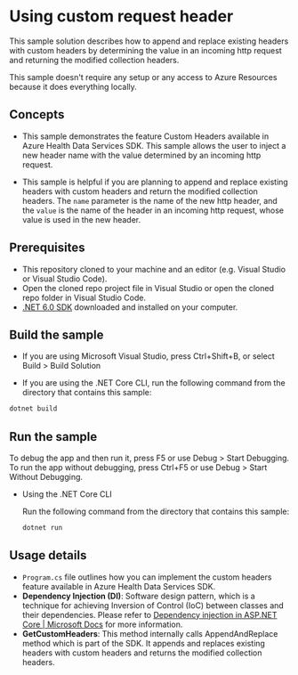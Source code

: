# Using custom request header

This sample solution describes how to append and replace existing headers with custom headers by determining the value in an incoming http request and returning the modified collection headers. 

This sample doesn't require any setup or any access to Azure Resources because it does everything locally.


## Concepts

- This sample demonstrates the feature Custom Headers available in Azure Health Data Services SDK. This sample allows the user to inject a new header name with the value determined by an incoming http request.  

- This sample is helpful if you are planning to append and replace existing headers with custom headers and return the modified collection headers. The `name` parameter is the name of the new http header, and the `value` is the name of the header in an incoming http request, whose value is used in the new header.

## Prerequisites

- This repository cloned to your machine and an editor (e.g. Visual Studio or Visual Studio Code).
- Open the cloned repo project file in Visual Studio or open the cloned repo folder in Visual Studio Code.
- [.NET 6.0 SDK](https://dotnet.microsoft.com/download) downloaded and installed on your computer.

## Build the sample 

- If you are using Microsoft Visual Studio, press Ctrl+Shift+B, or select Build > Build Solution 

- If you are using the .NET Core CLI, run the following command from the directory that contains this sample: 

```bash
dotnet build
```

## Run the sample 

To debug the app and then run it, press F5 or use Debug > Start Debugging. To run the app without debugging, press Ctrl+F5 or use Debug > Start Without Debugging. 

- Using the .NET Core CLI 

    Run the following command from the directory that contains this sample: 

    ```bash
    dotnet run
    ```

## Usage details

- `Program.cs` file outlines how you can implement the custom headers feature available in Azure Health Data Services SDK.
- **Dependency Injection (DI)**: Software design pattern, which is a technique for achieving Inversion of Control (IoC) between classes and their dependencies. Please refer to [Dependency injection in ASP.NET Core | Microsoft Docs](https://docs.microsoft.com/en-us/aspnet/core/fundamentals/dependency-injection?view=aspnetcore-6.0) for more information.
- **GetCustomHeaders**: This method internally calls AppendAndReplace method which is part of the SDK. It appends and replaces existing headers with custom headers and returns the modified collection headers. 
